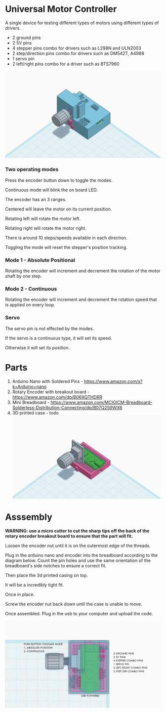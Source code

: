 # Universal Motor Controller
A single device for testing different types of motors 
using different types of drivers.


* 2 ground pins
* 2 5V pins
* 4 stepper pins combo for drivers such as L298N and ULN2003
* 2 step/direction pins combo for drivers such as DM542T, A4988
* 1 servo pin
* 2 left/right pins combo for a driver such as BTS7960



![cased](images/cased.jpg)


### **Two operating modes**

Press the encoder button down to toggle the modes.

Continuous mode will blink the on board LED.

The encoder has an 3 ranges. 

Centered will leave the motor on its current position.

Rotating left will rotate the motor left.

Rotating right will rotate the motor right.

There is around 10 steps/speeds available in each direction.

Toggling the mode will reset the stepper's position tracking.


### **Mode 1 - Absolute Positional**

Rotating the encoder will increment and decrement the rotation of the motor shaft by one step.

### **Mode 2 - Continuous**

Rotating the encoder will increment and decrement the rotation speed that is applied on every loop.

### **Servo**

The servo pin is not effected by the modes. 

If the servo is a continuous type, it will set its speed. 

Otherwise it will set its position.



# Parts
1. Arduino Nano with Soldered Pins - https://www.amazon.com/s?k=Arduino+nano
2. Rotary Encoder with breakout board - https://www.amazon.com/dp/B06XQTHDRR
3. Mini Breadboard - https://www.amazon.com/MCIGICM-Breadboard-Solderless-Distribution-Connecting/dp/B07Q2S9WX6
4. 3D printed case - todo
![cased](images/uncased.jpg)


# Asssembly

**WARNING: use a micro cutter to cut the sharp tips off the back of the rotary encoder breakout board to ensure that the part will fit.**

Loosen the encoder nut until it is on the outermost edge of the threads.

Plug in the arduino nano and encoder into the breadboard according to the diagram below.
Count the pin holes and use the same orientation of the breadboard's side notches to ensure a correct fit.

Then place the 3d printed casing on top. 

It will be a incredibly tight fit.

Once in place. 

Screw the encoder nut back down until the case is unable to move.

Once assembled. Plug in the usb to your computer and upload the code.

![top](images/top.jpg)
